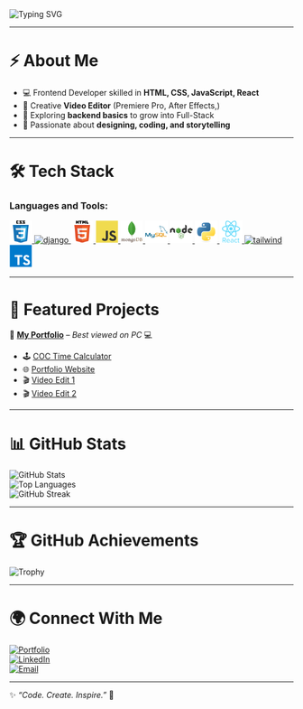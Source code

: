 <!-- Profile Banner -->
<img src="https://readme-typing-svg.herokuapp.com?font=Fira+Code&weight=500&size=24&pause=1000&color=FF5733&width=435&lines=Hey!+I'm+Abhishek+Sharma+👋;Web+Developer+🌐;Creative+Video+Editor+🎬;Always+learning+new+things+🚀" alt="Typing SVG" />

---

# ⚡ About Me
- 💻 Frontend Developer skilled in **HTML, CSS, JavaScript, React**  
- 🎥 Creative **Video Editor** (Premiere Pro, After Effects,)  
- 🌱 Exploring **backend basics** to grow into Full-Stack  
- 🎯 Passionate about **designing, coding, and storytelling**  

---

# 🛠️ Tech Stack
<h3 align="left">Languages and Tools:</h3>
<p align="left"> <a href="https://www.w3schools.com/css/" target="_blank" rel="noreferrer"> <img src="https://raw.githubusercontent.com/devicons/devicon/master/icons/css3/css3-original-wordmark.svg" alt="css3" width="40" height="40"/> </a> <a href="https://www.djangoproject.com/" target="_blank" rel="noreferrer"> <img src="https://cdn.worldvectorlogo.com/logos/django.svg" alt="django" width="40" height="40"/> </a> <a href="https://www.w3.org/html/" target="_blank" rel="noreferrer"> <img src="https://raw.githubusercontent.com/devicons/devicon/master/icons/html5/html5-original-wordmark.svg" alt="html5" width="40" height="40"/> </a> <a href="https://developer.mozilla.org/en-US/docs/Web/JavaScript" target="_blank" rel="noreferrer"> <img src="https://raw.githubusercontent.com/devicons/devicon/master/icons/javascript/javascript-original.svg" alt="javascript" width="40" height="40"/> </a> <a href="https://www.mongodb.com/" target="_blank" rel="noreferrer"> <img src="https://raw.githubusercontent.com/devicons/devicon/master/icons/mongodb/mongodb-original-wordmark.svg" alt="mongodb" width="40" height="40"/> </a> <a href="https://www.mysql.com/" target="_blank" rel="noreferrer"> <img src="https://raw.githubusercontent.com/devicons/devicon/master/icons/mysql/mysql-original-wordmark.svg" alt="mysql" width="40" height="40"/> </a> <a href="https://nodejs.org" target="_blank" rel="noreferrer"> <img src="https://raw.githubusercontent.com/devicons/devicon/master/icons/nodejs/nodejs-original-wordmark.svg" alt="nodejs" width="40" height="40"/> </a> <a href="https://www.python.org" target="_blank" rel="noreferrer"> <img src="https://raw.githubusercontent.com/devicons/devicon/master/icons/python/python-original.svg" alt="python" width="40" height="40"/> </a> <a href="https://reactjs.org/" target="_blank" rel="noreferrer"> <img src="https://raw.githubusercontent.com/devicons/devicon/master/icons/react/react-original-wordmark.svg" alt="react" width="40" height="40"/> </a> <a href="https://tailwindcss.com/" target="_blank" rel="noreferrer"> <img src="https://www.vectorlogo.zone/logos/tailwindcss/tailwindcss-icon.svg" alt="tailwind" width="40" height="40"/> </a> <a href="https://www.typescriptlang.org/" target="_blank" rel="noreferrer"> <img src="https://raw.githubusercontent.com/devicons/devicon/master/icons/typescript/typescript-original.svg" alt="typescript" width="40" height="40"/> </a> </p>

---

# 📂 Featured Projects
🔗 [**My Portfolio**](https://ak07.vercel.app/) – *Best viewed on PC* 💻  

- 🕹️ [COC Time Calculator](https://github.com/AwesomeAK07/COC-Time-Calculator)  
- 🌐 [Portfolio Website](https://github.com/AwesomeAK07/Portfolio-Website)  
- 🎬 [Video Edit 1](https://youtu.be/nWL0-j5v1T4?si=xFqlmJodLRVCGgnd)  
- 🎬 [Video Edit 2](https://youtu.be/Zv7Ae8Yg_sg?si=f_ZMPPOR6z9IN6_i)  

---

# 📊 GitHub Stats
![GitHub Stats](https://github-readme-stats.vercel.app/api?username=AwesomeAK07&show_icons=true&theme=tokyonight)  
![Top Languages](https://github-readme-stats.vercel.app/api/top-langs/?username=AwesomeAK07&layout=compact&theme=tokyonight)  
![GitHub Streak](https://github-readme-streak-stats.herokuapp.com/?user=AwesomeAK07&theme=tokyonight)  

---

# 🏆 GitHub Achievements
![Trophy](https://github-profile-trophy.vercel.app/?username=AwesomeAK07&theme=radical&no-frame=true&margin-w=15)

---

# 🌍 Connect With Me
[![Portfolio](https://img.shields.io/badge/Portfolio-%230077B5.svg?style=for-the-badge&logo=google-chrome&logoColor=white)](https://ak07.vercel.app/)  
[![LinkedIn](https://img.shields.io/badge/LinkedIn-%230077B5.svg?style=for-the-badge&logo=linkedin&logoColor=white)](https://www.linkedin.com/in/AwesomeAK07/)  
[![Email](https://img.shields.io/badge/Email-D14836?style=for-the-badge&logo=gmail&logoColor=white)](mailto:akawesome555@gmail.com)  

---

✨ *“Code. Create. Inspire.”* 🚀
